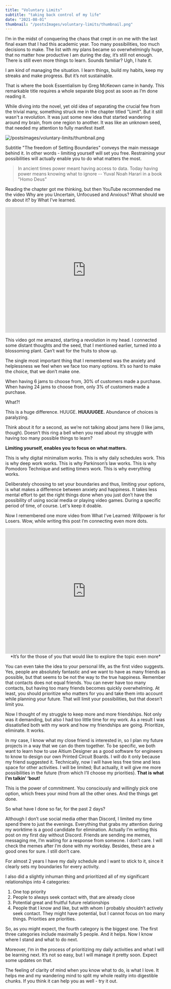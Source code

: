 ```yaml
---
title: "Voluntary Limits"
subtitle: "taking back control of my life"
date: "2021-08-01"
thumbnail: "/postsImages/voluntary-limits/thumbnail.png"
---
```


I’m in the midst of conquering the chaos that crept in on me with the last final exam that I had this academic year. Too many possibilities, too much decisions to make. The list with my plans became so overwhelmingly huge, that no matter how productive I am during the day, it’s still not enough. There is still even more things to learn. Sounds familiar? Ugh, I hate it.

I am kind of managing the situation. I learn things, build my habits, keep my streaks and make progress. But it’s not sustainable.

That is where the book Essentialism by Greg McKeown came in handy. This remarkable title requires a whole separate blog post as soon as I’m done reading it.

While diving into the novel, yet old idea of separating the crucial few from the trivial many, something struck me in the chapter titled "Limit". But it still wasn't a revolution. It was just some new idea that started wandering around my brain, from one region to another. It was like an unknown seed, that needed my attention to fully manifest itself. 

![/postsImages/voluntary-limits/thumbnail.png](/postsImages/voluntary-limits/thumbnail.png)

Subtitle "The freedom of Setting Boundaries" conveys the main message behind it. In other words - limiting yourself will set you free. Restraining your possibilities will actually enable you to do what matters the most.

> In ancient times power meant having access to data. Today having power means knowing what to ignore
> -- Yuval Noah Harari in a book "Homo Deus"

Reading the chapter got me thinking, but then YouTube recommended me the video Why are you Uncertain, Unfocused and Anxious? What should we do about it? by What I’ve learned.

<iframe width="100%" height="394" src="https://www.youtube.com/embed/GaJmw54BMcw?si=30A6OlNZJB8kngoQ" title="YouTube video player" frameborder="0" allow="accelerometer; autoplay; clipboard-write; encrypted-media; gyroscope; picture-in-picture; web-share" referrerpolicy="strict-origin-when-cross-origin" allowfullscreen></iframe>

This video got me amazed, starting a revolution in my head. I connected some distant thoughts and the seed, that I mentioned earlier, turned into a blossoming plant. Can’t wait for the fruits to show up.

The single most important thing that I remembered was the anxiety and helplessness we feel when we face too many options. It’s so hard to make the choice, that we don’t make one.

When having 6 jams to choose from, 30% of customers made a purchase.
When having 24 jams to choose from, only 3% of customers made a purchase.

What?!

This is a huge difference. HUUGE. **HUUUUGEE.** Abundance of choices is paralyzing.

Think about it for a second, as we’re not talking about jams here (I like jams, though). Doesn’t this ring a bell when you read about my struggle with having too many possible things to learn?

**Limiting yourself, enables you to focus on what matters.**

This is why digital minimalism works. This is why daily schedules work. This is why deep work works. This is why Parkinson’s law works. This is why Pomodoro Technique and setting timers work. This is why everything works.

Deliberately choosing to set your boundaries and thus, limiting your options, is what makes a difference between anxiety and happiness. It takes less mental effort to get the right things done when you just don’t have the possibility of using social media or playing video games. During a specific period of time, of course. Let's keep it doable.

Now I remembered one more video from What I’ve Learned: Willpower is for Losers. Wow, while writing this post I’m connecting even more dots.

<iframe width="100%" height="394" src="https://www.youtube.com/embed/k2Wcu6aGyz8?si=Tfu_rGzQwGxWRgHZ" title="YouTube video player" frameborder="0" allow="accelerometer; autoplay; clipboard-write; encrypted-media; gyroscope; picture-in-picture; web-share" referrerpolicy="strict-origin-when-cross-origin" allowfullscreen></iframe>

<center>*It’s for the those of you that would like to explore the topic even more*</center>

You can even take the idea to your personal life, as the first video suggests. Yes, people are absolutely fantastic and we want to have as many friends as possible, but that seems to be not the way to the true happiness. Remember that contacts does not equal friends. You can never have too many contacts, but having too many friends becomes quickly overwhelming. At least, you should prioritize who matters for you and take them into account while planning your future. That will limit your possibilities, but that doesn’t limit you.

Now I thought of my struggle to keep more and more friendships. Not only was it demanding, but also I had too little time for my work. As a result I was dissatisfied both with my work and how my friendships are going. Prioritize, eliminate. It works.

In my case, I know what my close friend is interested in, so I plan my future projects in a way that we can do them together. To be specific, we both want to learn how to use Altium Designer as a good software for engineers to know to design our own Printed Circuit Boards. I will do it only because my friend suggested it. Technically, now I will have less free time and less space for other activities. I will be limited; But actually, it will give me more possibilities in the future (from which I’ll choose my priorities). **That is what I’m talkin’ ‘bout!**

This is the power of commitment. You consciously and willingly pick one option, which frees your mind from all the other ones. And the things get done.

So what have I done so far, for the past 2 days?

Although I don’t use social media other than Discord, I limited my time spend there to just the evenings. Everything that grabs my attention during my worktime is a good candidate for elimination. Actually I’m writing this post on my first day without Discord. Friends are sending me memes, messaging me, I’m waiting for a response from someone. I don’t care. I will check the memes after I’m done with my workday. Besides, these are a good ones for sure. I still don’t care.

For almost 2 years I have my daily schedule and I want to stick to it, since it clearly sets my boundaries for every activity.

I also did a slightly inhuman thing and prioritized all of my significant relationships into 4 categories:
1. One top priority
2. People to always seek contact with, that are already close
3. Potential great and fruitful future relationships
4. People that I know and like, but with whom I probably shouldn’t actively seek contact. They might have potential, but I cannot focus on too many things. Priorities are priorities.

So, as you might expect, the fourth category is the biggest one. The first three categories include maximally 5 people. And it helps. Now I know where I stand and what to do next.

Moreover, I’m in the process of prioritizing my daily activities and what I will be learning next. It’s not so easy, but I will manage it pretty soon. Expect some updates on that.

The feeling of clarity of mind when you know what to do, is what I love. It helps me and my wandering mind to split my whole reality into digestible chunks. If you think it can help you as well - try it out.

